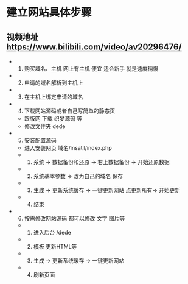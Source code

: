 # 建立网站具体步骤

## 视频地址 https://www.bilibili.com/video/av20296476/

- 1. 购买域名、主机 网上有主机 便宜 适合新手 就是速度稍慢

- 2. 申请的域名解析到主机上

- 3. 在主机上绑定申请的域名

- 4. 下载网站源码或者自己写简单的静态页
  * 跟版网 下载 织梦源码 等
  * 修改文件夹 dede
- 5. 安装配置源码
  + 进入安装网页 域名/insatll/index.php
  + 1. 系统 -> 数据备份和还原 -> 右上数据备份 -> 开始还原数据
  + 2. 系统基本参数 -> 改为自己的域名 保存
  + 3. 生成 -> 更新系统缓存 -> 一键更新网站 点更新所有-> 开始更新
  + 4. 结束
- 6. 按需修改网站源码 都可以修改 文字 图片等
  + 1. 进入后台 /dede
  + 2. 模板 更新HTML等
  + 3. 生成 -> 更新系统缓存 -> 一键更新网站
  + 4. 刷新页面
